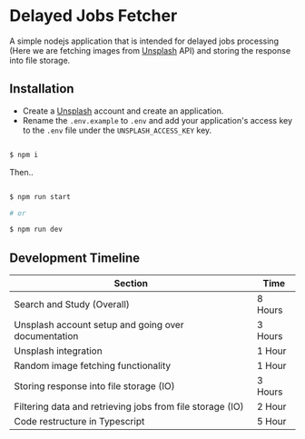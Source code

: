 # Delayed Jobs Fetcher
A simple nodejs application that is intended for delayed jobs processing (Here we are fetching images from [Unsplash](https://unsplash.com/developers) API) and storing the response into file storage.


## Installation
- Create a [Unsplash](https://unsplash.com/developers) account and create an application.
- Rename the `.env.example` to `.env` and add your application's access key to the `.env` file under the `UNSPLASH_ACCESS_KEY` key.

```bash

$ npm i
```
Then..

```bash

$ npm run start

# or

$ npm run dev
```

## Development Timeline
<table>
<thead>
    <tr>
        <th>Section</th>
        <th>Time</th>
    </tr>
</thead>
<tbody>
    <tr>
        <td>Search and Study (Overall)</td>
        <td>8 Hours</td>
    </tr>
    <tr>
        <td>Unsplash account setup and going over documentation</td>
        <td>3 Hours</td>
    </tr>
    <tr>
        <td>Unsplash integration</td>
        <td>1 Hour</td>
    </tr>
    <tr>
        <td>Random image fetching functionality</td>
        <td>1 Hour</td>
    </tr>
    <tr>
        <td>Storing response into file storage (IO)</td>
        <td>3 Hours</td>
    </tr>
    <tr>
        <td>Filtering data and retrieving jobs from file storage (IO)</td>
        <td>2 Hour</td>
    </tr>
    <tr>
        <td>Code restructure in Typescript</td>
        <td>5 Hour</td>
    </tr>
</tbody>
</table>